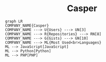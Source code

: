 <h1 align="center">Casper</h1>

```mermaid
graph LR
COMPANY_NAME{Casper}
COMPANY_NAME ---> U{Users} ---> UN[3]
COMPANY_NAME ---> R{Repositories} ---> RN[8]
COMPANY_NAME ---> G{Gists} ---> GN[10]
COMPANY_NAME ---> ML{Most Used<br>Languages}
ML --> JavaScript[JavaScript]
ML --> Python[Python]
ML --> PHP[PHP]
```
